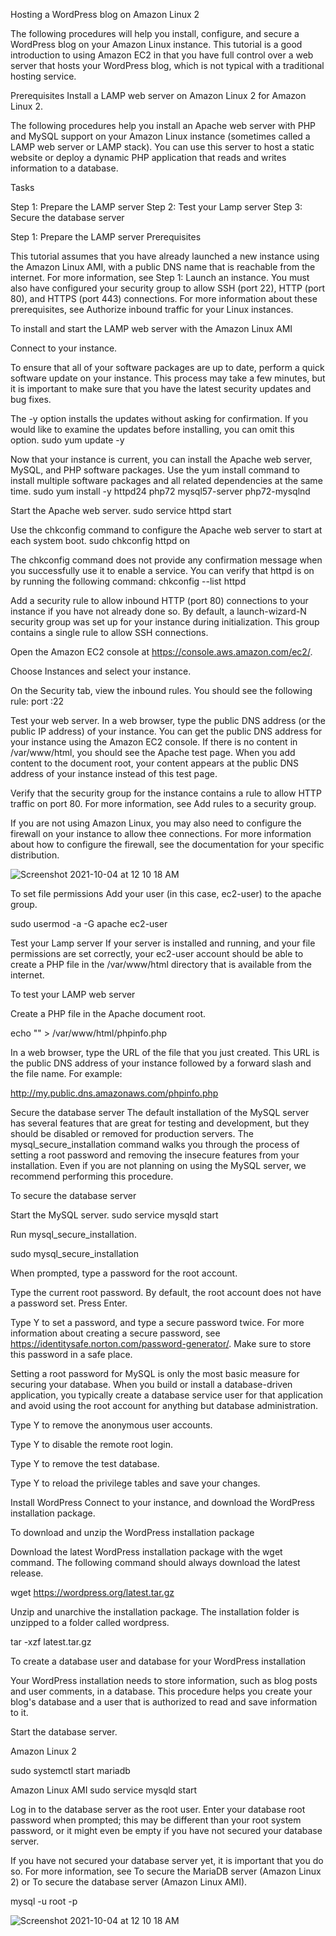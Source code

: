 Hosting a WordPress blog on Amazon Linux 2

The following procedures will help you install, configure, and secure a WordPress blog on your Amazon Linux instance. This tutorial is a good introduction to using Amazon EC2 in that you have full control over a web server that hosts your WordPress blog, which is not typical with a traditional hosting service.


Prerequisites
Install a LAMP web server on Amazon Linux 2 for Amazon Linux 2. 


The following procedures help you install an Apache web server with PHP and MySQL support on your Amazon Linux instance (sometimes called a LAMP web server or LAMP stack). You can use this server to host a static website or deploy a dynamic PHP application that reads and writes information to a database.

Tasks

Step 1: Prepare the LAMP server
Step 2: Test your Lamp server
Step 3: Secure the database server

Step 1: Prepare the LAMP server
Prerequisites

This tutorial assumes that you have already launched a new instance using the Amazon Linux AMI, with a public DNS name that is reachable from the internet. For more information, see Step 1: Launch an instance. You must also have configured your security group to allow SSH (port 22), HTTP (port 80), and HTTPS (port 443) connections. For more information about these prerequisites, see Authorize inbound traffic for your Linux instances.

To install and start the LAMP web server with the Amazon Linux AMI

Connect to your instance.

To ensure that all of your software packages are up to date, perform a quick software update on your instance. This process may take a few minutes, but it is important to make sure that you have the latest security updates and bug fixes.

The -y option installs the updates without asking for confirmation. If you would like to examine the updates before installing, you can omit this option.
sudo yum update -y

Now that your instance is current, you can install the Apache web server, MySQL, and PHP software packages.
Use the yum install command to install multiple software packages and all related dependencies at the same time.
sudo yum install -y httpd24 php72 mysql57-server php72-mysqlnd

Start the Apache web server.
sudo service httpd start

Use the chkconfig command to configure the Apache web server to start at each system boot.
sudo chkconfig httpd on

The chkconfig command does not provide any confirmation message when you successfully use it to enable a service.
You can verify that httpd is on by running the following command:
chkconfig --list httpd

Add a security rule to allow inbound HTTP (port 80) connections to your instance if you have not already done so. By default, a launch-wizard-N security group was set up for your instance during initialization. This group contains a single rule to allow SSH connections.

Open the Amazon EC2 console at https://console.aws.amazon.com/ec2/.

Choose Instances and select your instance.

On the Security tab, view the inbound rules. You should see the following rule:
port :22

Test your web server. In a web browser, type the public DNS address (or the public IP address) of your instance. You can get the public DNS address for your instance using the Amazon EC2 console. If there is no content in /var/www/html, you should see the Apache test page. When you add content to the document root, your content appears at the public DNS address of your instance instead of this test page.

Verify that the security group for the instance contains a rule to allow HTTP traffic on port 80. For more information, see Add rules to a security group.

If you are not using Amazon Linux, you may also need to configure the firewall on your instance to allow thee connections. For more information about how to configure the firewall, see the documentation for your specific distribution.


![Screenshot 2021-10-04 at 12 10 18 AM](https://user-images.githubusercontent.com/91830664/135773066-fa904395-cbcf-4c03-a19b-5fa189397454.png)


To set file permissions
Add your user (in this case, ec2-user) to the apache group.

sudo usermod -a -G apache ec2-user

Test your Lamp server
If your server is installed and running, and your file permissions are set correctly, your ec2-user account should be able to create a PHP file in the /var/www/html directory that is available from the internet.

To test your LAMP web server

Create a PHP file in the Apache document root.

echo "<?php phpinfo(); ?>" > /var/www/html/phpinfo.php


In a web browser, type the URL of the file that you just created. This URL is the public DNS address of your instance followed by a forward slash and the file name. For example:

http://my.public.dns.amazonaws.com/phpinfo.php

Secure the database server
The default installation of the MySQL server has several features that are great for testing and development, but they should be disabled or removed for production servers. The mysql_secure_installation command walks you through the process of setting a root password and removing the insecure features from your installation. Even if you are not planning on using the MySQL server, we recommend performing this procedure.

To secure the database server

Start the MySQL server.
sudo service mysqld start

Run mysql_secure_installation.

sudo mysql_secure_installation

When prompted, type a password for the root account.

Type the current root password. By default, the root account does not have a password set. Press Enter.

Type Y to set a password, and type a secure password twice. For more information about creating a secure password, see https://identitysafe.norton.com/password-generator/. Make sure to store this password in a safe place.

Setting a root password for MySQL is only the most basic measure for securing your database. When you build or install a database-driven application, you typically create a database service user for that application and avoid using the root account for anything but database administration.

Type Y to remove the anonymous user accounts.

Type Y to disable the remote root login.

Type Y to remove the test database.

Type Y to reload the privilege tables and save your changes.

Install WordPress
Connect to your instance, and download the WordPress installation package.

To download and unzip the WordPress installation package

Download the latest WordPress installation package with the wget command. The following command should always download the latest release.

wget https://wordpress.org/latest.tar.gz

Unzip and unarchive the installation package. The installation folder is unzipped to a folder called wordpress.

tar -xzf latest.tar.gz

To create a database user and database for your WordPress installation

Your WordPress installation needs to store information, such as blog posts and user comments, in a database. This procedure helps you create your blog's database and a user that is authorized to read and save information to it.

Start the database server.

Amazon Linux 2

sudo systemctl start mariadb

Amazon Linux AMI
sudo service mysqld start

Log in to the database server as the root user. Enter your database root password when prompted; this may be different than your root system password, or it might even be empty if you have not secured your database server.

If you have not secured your database server yet, it is important that you do so. For more information, see To secure the MariaDB server (Amazon Linux 2) or To secure the database server (Amazon Linux AMI).

mysql -u root -p

![Screenshot 2021-10-04 at 12 10 18 AM](https://user-images.githubusercontent.com/91830664/135773360-5f971b46-1cf4-401e-b030-1c5af8c5cc34.png)



